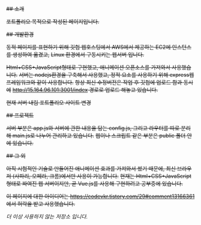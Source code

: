 ~~## 소개~~

~~포트폴리오 목적으로 작성된 페이지입니다.~~

~~## 개발환경~~

~~동적 페이지를 표현하기 위해 깃헙 웹호스팅에서 AWS에서 제공하는 EC2에 인스턴스를 생성하여 옮겼고,~~
~~Linux 환경에서 구동시키는 웹서버 입니다.~~

~~Html+CSS+JavaScript형태로 구현했고, 애니메이션 오픈소스를 가져와서 사용했습니다.~~
~~서버는 nodejs환경을 구축해서 사용했고, 정적 요소를 사용하기 위해 express웹 프레임워크와 같이 사용합니다.~~
~~항상 최신 수정버전은 작업 후 깃헙에 업로드 함과 동시에~~
~~<http://15.164.96.101:3001/index> 경로로 업로드 해놓고 있습니다.~~

~~현재 서버 내림 포트폴리오 사이트 변경~~

~~## 프로젝트~~

~~서버 부분은 app.js와 서버에 관한 내용을 담는 config.js, 그리고 라우터를 따로 분리해 main.js로 나누어 관리하고 있습니다.~~
~~웹이나 스크립트 같은 부분은 public 폴더 안에 있습니다.~~

~~## 그 외~~

~~아직 시험적인 기술로 만들어진 애니메이션 효과를 가져와서 썼기 때문에, 최신 브라우저 (사파리, 오페라, 크롬)에서만 사용이 가능합니다.~~
~~현재는 Html+CSS+JavaScript형태로 짜여진 웹 서버이지만, 곧 Vue.js를 사용해 구현하려고 공부중에 있습니다.~~

~~이 페이지에 대한 아이디어는 https://codevkr.tistory.com/29#comment13166361 에서 허락을 받고 사용했습니다.~~

*더 이상 사용하지 않는 저장소 입니다.*